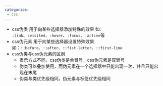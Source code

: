 ```yaml
---
categories:
 - css
---
```

  - css伪类
    用于向某些选择器添加特殊的效果
    如: `:link`、`:visited`、`:hover`、`:focus`、`:active`等
  - css伪元素
    用于向某些选择器设置特殊效果
    如：`::before`、`::after`、`::fist-letter`、`::first-line`
  - css伪类与css伪元素的区别
    - 表示方式不同，css伪类是单冒号，css伪元素是双冒号
    - 伪类可以叠加使用，而伪元素在一个选择器中只能出现一次，并且只能出现在末尾
    - 伪类与类优先级相同，伪元素与标签优先级相同